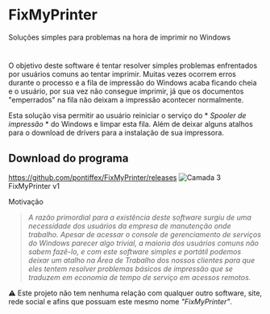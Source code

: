 # FixMyPrinter
Soluções simples para problemas na hora de imprimir no Windows
#
O objetivo deste software é tentar resolver simples problemas enfrentados por usuários comuns ao tentar imprimir.
Muitas vezes ocorrem erros durante o processo e a fila de impressão do Windows acaba ficando cheia e o usuário,
por sua vez não consegue imprimir, já que os documentos "emperrados" na fila não deixam a impressão acontecer normalmente.

Esta solução visa permitir ao usuário reiniciar o serviço do * *Spooler de impressão* * do Windows e limpar esta fila.
Além de deixar alguns atalhos para o download de drivers para a instalação de sua impressora.

## Download do programa

https://github.com/pontiffex/FixMyPrinter/releases
![Camada 3](https://user-images.githubusercontent.com/14021232/152700917-be4aacea-2e96-45e0-903d-982a8fbcf1f9.png)
FixMyPrinter v1

Motivação
>_A razão primordial para a existência deste software surgiu de uma necessidade dos usuários da empresa de manutenção onde trabalho.
Apesar de acessar o console de gerenciamento de serviços do Windows parecer algo trivial, a maioria dos usuários comuns não sabem fazê-lo,
e com este software simples e portátil podemos deixar um atalho na Área de Trabalho dos nossos clientes para que eles tentem resolver problemas básicos
de impressão que se traduzem em economia de tempo de serviço em acessos remotos._

:warning: Este projeto não tem nenhuma relação com qualquer outro software, site, rede social e afins que possuam este mesmo nome  _"FixMyPrinter"_.
